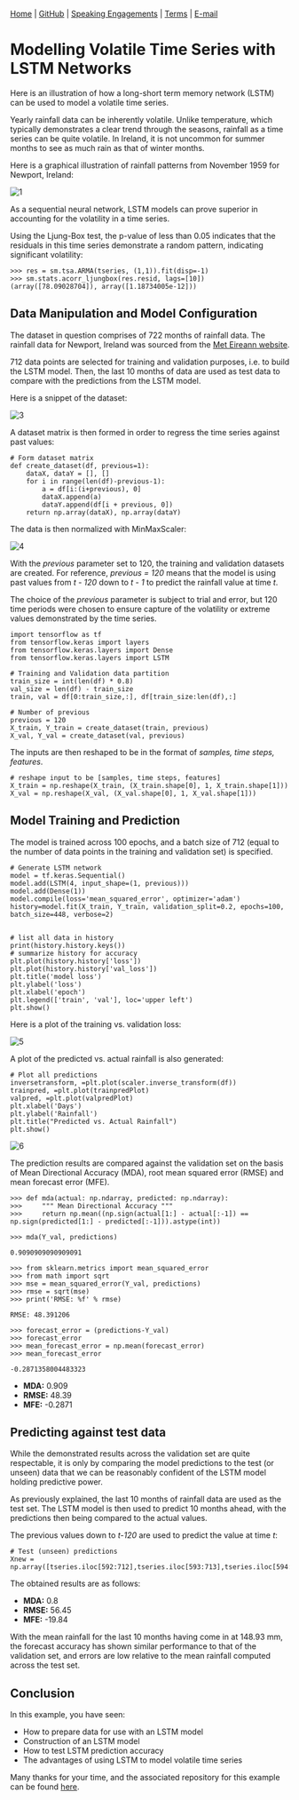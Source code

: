 [Home](https://mgcodesandstats.github.io/) |
[GitHub](https://github.com/mgcodesandstats) |
[Speaking Engagements](https://mgcodesandstats.github.io/speaking-engagements/) |
[Terms](https://mgcodesandstats.github.io/terms/) |
[E-mail](mailto:contact@michael-grogan.com)

# Modelling Volatile Time Series with LSTM Networks

Here is an illustration of how a long-short term memory network (LSTM) can be used to model a volatile time series.

Yearly rainfall data can be inherently volatile. Unlike temperature, which typically demonstrates a clear trend through the seasons, rainfall as a time series can be quite volatile. In Ireland, it is not uncommon for summer months to see as much rain as that of winter months.

Here is a graphical illustration of rainfall patterns from November 1959 for Newport, Ireland:

![1](1.png)

As a sequential neural network, LSTM models can prove superior in accounting for the volatility in a time series.

Using the Ljung-Box test, the p-value of less than 0.05 indicates that the residuals in this time series demonstrate a random pattern, indicating significant volatility:

```
>>> res = sm.tsa.ARMA(tseries, (1,1)).fit(disp=-1)
>>> sm.stats.acorr_ljungbox(res.resid, lags=[10])
(array([78.09028704]), array([1.18734005e-12]))
```

## Data Manipulation and Model Configuration

The dataset in question comprises of 722 months of rainfall data. The rainfall data for Newport, Ireland was sourced from the [Met Eireann website](https://www.met.ie/climate/available-data/historical-data).

712 data points are selected for training and validation purposes, i.e. to build the LSTM model. Then, the last 10 months of data are used as test data to compare with the predictions from the LSTM model.

Here is a snippet of the dataset:

![3](3.png)

A dataset matrix is then formed in order to regress the time series against past values:

```
# Form dataset matrix
def create_dataset(df, previous=1):
    dataX, dataY = [], []
    for i in range(len(df)-previous-1):
        a = df[i:(i+previous), 0]
        dataX.append(a)
        dataY.append(df[i + previous, 0])
    return np.array(dataX), np.array(dataY)
```

The data is then normalized with MinMaxScaler:

![4](4.png)

With the *previous* parameter set to 120, the training and validation datasets are created. For reference, *previous = 120* means that the model is using past values from *t - 120* down to *t - 1* to predict the rainfall value at time *t*.

The choice of the *previous* parameter is subject to trial and error, but 120 time periods were chosen to ensure capture of the volatility or extreme values demonstrated by the time series.

```
import tensorflow as tf
from tensorflow.keras import layers
from tensorflow.keras.layers import Dense
from tensorflow.keras.layers import LSTM

# Training and Validation data partition
train_size = int(len(df) * 0.8)
val_size = len(df) - train_size
train, val = df[0:train_size,:], df[train_size:len(df),:]

# Number of previous
previous = 120
X_train, Y_train = create_dataset(train, previous)
X_val, Y_val = create_dataset(val, previous)
```

The inputs are then reshaped to be in the format of *samples, time steps, features*.

```
# reshape input to be [samples, time steps, features]
X_train = np.reshape(X_train, (X_train.shape[0], 1, X_train.shape[1]))
X_val = np.reshape(X_val, (X_val.shape[0], 1, X_val.shape[1]))
```

## Model Training and Prediction

The model is trained across 100 epochs, and a batch size of 712 (equal to the number of data points in the training and validation set) is specified.

```
# Generate LSTM network
model = tf.keras.Sequential()
model.add(LSTM(4, input_shape=(1, previous)))
model.add(Dense(1))
model.compile(loss='mean_squared_error', optimizer='adam')
history=model.fit(X_train, Y_train, validation_split=0.2, epochs=100, batch_size=448, verbose=2)


# list all data in history
print(history.history.keys())
# summarize history for accuracy
plt.plot(history.history['loss'])
plt.plot(history.history['val_loss'])
plt.title('model loss')
plt.ylabel('loss')
plt.xlabel('epoch')
plt.legend(['train', 'val'], loc='upper left')
plt.show()
```

Here is a plot of the training vs. validation loss:

![5](5.png)

A plot of the predicted vs. actual rainfall is also generated:

```
# Plot all predictions
inversetransform, =plt.plot(scaler.inverse_transform(df))
trainpred, =plt.plot(trainpredPlot)
valpred, =plt.plot(valpredPlot)
plt.xlabel('Days')
plt.ylabel('Rainfall')
plt.title("Predicted vs. Actual Rainfall")
plt.show()
```

![6](6.png)

The prediction results are compared against the validation set on the basis of Mean Directional Accuracy (MDA), root mean squared error (RMSE) and mean forecast error (MFE).

```
>>> def mda(actual: np.ndarray, predicted: np.ndarray):
>>>     """ Mean Directional Accuracy """
>>>     return np.mean((np.sign(actual[1:] - actual[:-1]) == np.sign(predicted[1:] - predicted[:-1])).astype(int))
    
>>> mda(Y_val, predictions)

0.9090909090909091

>>> from sklearn.metrics import mean_squared_error
>>> from math import sqrt
>>> mse = mean_squared_error(Y_val, predictions)
>>> rmse = sqrt(mse)
>>> print('RMSE: %f' % rmse)

RMSE: 48.391206

>>> forecast_error = (predictions-Y_val)
>>> forecast_error
>>> mean_forecast_error = np.mean(forecast_error)
>>> mean_forecast_error

-0.2871358004483323
```

- **MDA:** 0.909
- **RMSE:** 48.39
- **MFE:** -0.2871

## Predicting against test data

While the demonstrated results across the validation set are quite respectable, it is only by comparing the model predictions to the test (or unseen) data that we can be reasonably confident of the LSTM model holding predictive power.

As previously explained, the last 10 months of rainfall data are used as the test set. The LSTM model is then used to predict 10 months ahead, with the predictions then being compared to the actual values.

The previous values down to *t-120* are used to predict the value at time *t*:

```
# Test (unseen) predictions
Xnew = np.array([tseries.iloc[592:712],tseries.iloc[593:713],tseries.iloc[594:714],tseries.iloc[595:715],tseries.iloc[596:716],tseries.iloc[597:717],tseries.iloc[598:718],tseries.iloc[599:719],tseries.iloc[600:720],tseries.iloc[601:721]])
```

The obtained results are as follows:

- **MDA:** 0.8
- **RMSE:** 56.45
- **MFE:** -19.84

With the mean rainfall for the last 10 months having come in at 148.93 mm, the forecast accuracy has shown similar performance to that of the validation set, and errors are low relative to the mean rainfall computed across the test set.

## Conclusion

In this example, you have seen:

- How to prepare data for use with an LSTM model
- Construction of an LSTM model
- How to test LSTM prediction accuracy
- The advantages of using LSTM to model volatile time series

Many thanks for your time, and the associated repository for this example can be found [here](https://github.com/MGCodesandStats/lstm-rainfall).
